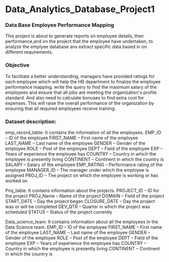 # Data_Analytics_Database_Project1
### Data Base Employee Performance Mapping
This project is about to generate reports on employee details, their performance,and on the project that the employee have undertaken, to analyze the emplyee database ans extract specific data based in on different requirements.

### Objective
To facilitate a better understanding, managers have provided ratings for each employee which will help the HR department to finalize the employee performance mapping. write the query to find the maximum salary 
of the employees and ensure that all jobs are meeting the organization's profile standard. And also need to calculate bonuses to find extra cost for expenses. 
This will raise the overall performance of the organization by ensuring that all required employees receive training.

### Dataset description:
 
emp_record_table: It contains the information of all the employees.
	 EMP_ID – ID of the employee
		FIRST_NAME – First name of the employee
		LAST_NAME – Last name of the employee
		GENDER – Gender of the employee
		ROLE – Post of the employee
		DEPT – Field of the employee
		EXP – Years of experience the employee has
  COUNTRY – Country in which the employee is presently living
		CONTINENT – Continent in which the country is
		SALARY – Salary of the employee
		EMP_RATING – Performance rating of the employee
		MANAGER_ID – The manager under which the employee is assigned 
		PROJ_ID – The project on which the employee is working or has worked on

 
Proj_table: It contains information about the projects.
		PROJECT_ID – ID for the project
		PROJ_Name – Name of the project
		DOMAIN – Field of the project
		START_DATE – Day the project began
		CLOSURE_DATE – Day the project was or will be completed
		DEV_QTR – Quarter in which the project was scheduled
		STATUS – Status of the project currently
 
Data_science_team: It contains information about all the employees in the Data Science team.
		EMP_ID – ID of the employee
		FIRST_NAME – First name of the employee
		LAST_NAME – Last name of the employee
		GENDER – Gender of the employee
		ROLE – Post of the employee
		DEPT – Field of the employee
		EXP – Years of experience the employee has
		COUNTRY – Country in which the employee is presently living
		CONTINENT – Continent in which the country is


